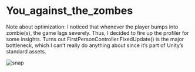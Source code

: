 # You_against_the_zombes
Note about optimization: I noticed that whenever the player bumps into zombie(s), the game lags severely. Thus, I decided to fire up the profiler for some insights. Turns out FirstPersonController.FixedUpdate() is the major bottleneck, which I can’t really do anything about since it’s part of Unity’s standard assets. 

![snap](http://imsimonxie.com/images/profiler.PNG)



